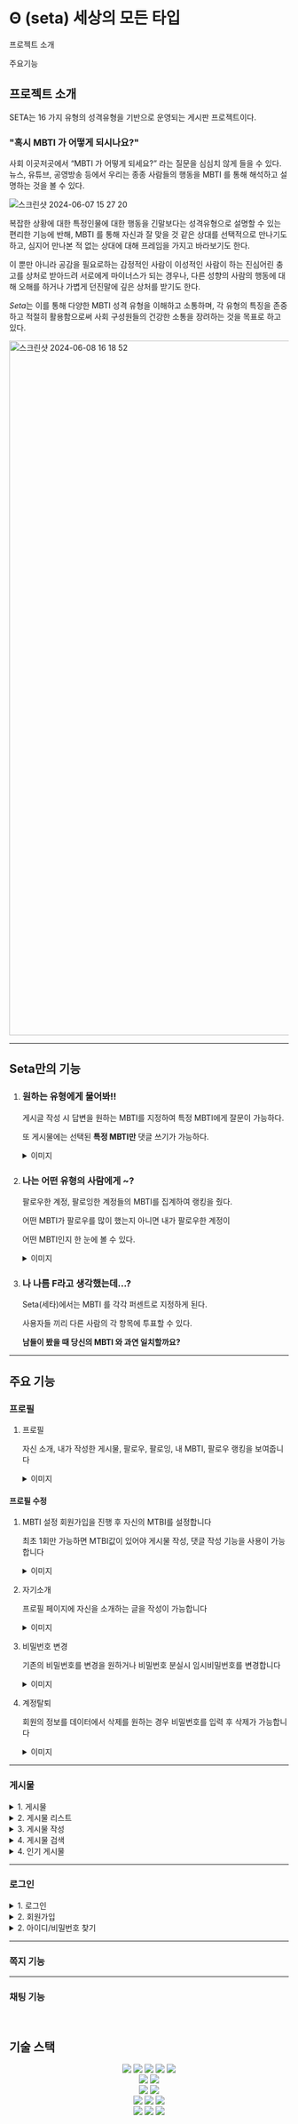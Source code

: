 # Θ (seta) 세상의 모든 타입


프로젝트 소개 

주요기능



## 프로젝트 소개

SETA는 16 가지 유형의 성격유형을 기반으로 운영되는 게시판 프로젝트이다. 


### "혹시 MBTI 가 어떻게 되시나요?"


사회 이곳저곳에서 “MBTI 가 어떻게 되세요?” 라는 질문을 심심치 않게 들을 수 있다. 
뉴스, 유튜브, 공영방송 등에서 우리는 종종 사람들의 행동을 MBTI 를 통해 해석하고 설명하는 것을 볼 수 있다.  

![스크린샷 2024-06-07 15 27 20](https://github.com/lsi3131/seta/assets/160498370/d1296d6f-fd04-4f5d-85f2-f8c5496f00a7)

복잡한 상황에 대한 특정인물에 대한 행동을 긴말보다는 성격유형으로 설명할 수 있는 편리한 기능에 반해, MBTI 를 통해 자신과 잘 맞을 것 같은 상대를 선택적으로 만나기도하고, 심지어 만나본 적 없는 상대에 대해 프레임을 가지고 바라보기도 한다. 

이 뿐만 아니라 공감을 필요로하는 감정적인 사람이 이성적인 사람이 하는 진심어린 충고를 상처로 받아드려 서로에게 마이너스가 되는 경우나, 다른 성향의 사람의 행동에 대해 오해를 하거나 가볍게 던진말에 깊은 상처를 받기도 한다.

*Seta*는 이를 통해 다양한 MBTI 성격 유형을 이해하고 소통하며, 각 유형의 특징을 존중하고 적절히 활용함으로써 사회 구성원들의 건강한 소통을 장려하는 것을 목표로 하고 있다.


<img width="1251" alt="스크린샷 2024-06-08 16 18 52" src="https://github.com/lsi3131/seta/assets/160498370/8d923e1b-b9c0-4d6b-8a2c-f427acd86371">

  
---


## Seta만의 기능 

1. ### 원하는 유형에게 물어봐!!
     게시글 작성 시 답변을 원하는 MBTI를 지정하여 특정 MBTI에게 잘문이 가능하다.

     또 게시물에는 선택된 **특정 MBTI만** 댓글 쓰기가 가능하다.
     <details>
     <summary> 이미지 </summary>
     <div markdown="1">
     <div>
      원하는 MBTI를 선택하여 질문이 가능
     </div>
     <img width="1687" alt="스크린샷 2024-05-10 12 39 53" src="https://github.com/lsi3131/seta/assets/160498370/46eb3be9-3bd1-4d40-b1ab-9d87b7903992">
     <img width="1687" alt="스크린샷 2024-05-10 12 39 53" src="https://github.com/lsi3131/seta/assets/160498370/43f426ba-5612-48ef-83cb-78fefebeacc7">
     <div>
      게시물에 선택된 특정 게시물만 댓글 작성 가능
     </div>
     <img width="1687" alt="스크린샷 2024-05-10 12 39 53" src="https://github.com/lsi3131/seta/assets/160498370/e6c38e49-a491-4e5d-a21b-f83de3c9500a">
     <img width="1687" alt="스크린샷 2024-05-10 12 39 53" src="https://github.com/lsi3131/seta/assets/160498370/2427e430-8575-4fb5-915c-411e9936b446">
     </div>
     </details>
    



2. ### 나는 어떤 유형의 사람에게 ~?

     팔로우한 계정, 팔로잉한 계정들의 MBTI를 집계하여 랭킹을 줬다.

     어떤 MBTI가 팔로우를 많이 했는지 아니면 내가 팔로우한 계정이

     어떤 MBTI인지 한 눈에 볼 수 있다.
     <details>
     <summary> 이미지 </summary>
     <div markdown="1">
     <div>
      팔로우, 팔로잉 한 MBTI 확인
     </div>
     <img width="1687" alt="스크린샷 2024-05-10 12 39 53" src="https://github.com/lsi3131/seta/assets/160498370/5fec96c1-7a0b-413b-ac0d-550552600454">
     </div>
     </details>


      

4. ### 나 나름 F라고 생각했는데...?
   Seta(세타)에서는 MBTI 를 각각 퍼센트로 지정하게 된다.​

   사용자들 끼리 다른 사람의 각 항목에 투표할 수 있다.​

   **남들이 봤을 때 당신의 MBTI 와 과연 일치할까요?​**
   


---

## 주요 기능 

### 프로필

1. 프로필
   
      자신 소개, 내가 작성한 게시물, 팔로우, 팔로잉, 내 MBTI, 팔로우 랭킹을 보여줍니다

      <details>
      <summary>이미지</summary>
      <div markdown="1">
      <div>
      MBTI 를 등록하지 않은 경우
      </div>
      <img width="861" alt="스크린샷 2024-06-08 17 04 55" src="https://github.com/lsi3131/seta/assets/160498370/d649c3e8-fe1d-4fb3-86bc-e42014577603">
      <div>
      MBTI 등록과 팔로우가 있는 경우
      </div>
      <img width="861" alt="스크린샷 2024-06-08 17 04 55" src="https://github.com/lsi3131/seta/assets/160498370/b8ecfd74-305c-4698-b0b9-80292b8528b7">
      <div>
      다른 사람의 프로필 방문시 '프로필 수정' -> '팔로우'로 변경됩니다
      </div>
      <img width="861" alt="스크린샷 2024-06-08 17 04 55" src="https://github.com/lsi3131/seta/assets/160498370/cf1f70e6-9dfd-4e3b-b2d8-71b8de083335">
      </div>
      </details>
  

#### 프로필 수정

1. MBTI 설정
      회원가입을 진행 후 자신의 MTBI를 설정합니다 
       
      최초 1회만 가능하면 MTBI값이 있어야 게시물 작성, 댓글 작성 기능을 사용이 가능합니다
      <details>
      <summary>이미지 </summary>
      <div markdown="1">
      <img width="861" alt="스크린샷 2024-06-08 17 04 55" src="https://github.com/lsi3131/seta/assets/160498370/d95cc64e-be6b-487e-a708-8c733b1a873c">
      </div>
      </details>
    

2. 자기소개

      프로필 페이지에 자신을 소개하는 글을 작성이 가능합니다

      
      <details>
      <summary>이미지</summary>
      <div markdown="1">
      <img width="851" alt="스크린샷 2024-06-08 17 05 02" src="https://github.com/lsi3131/seta/assets/160498370/531f4364-0b4d-4970-9bbe-16b041a4555f">
      </div>
      </details>


3. 비밀번호 변경

      기존의 비밀번호를 변경을 원하거나 비밀번호 분실시 임시비밀번호를 변경합니다
      
      <details>
      <summary>이미지</summary>
      <div markdown="1">
      <img width="849" alt="스크린샷 2024-06-08 17 05 08" src="https://github.com/lsi3131/seta/assets/160498370/b229f1ae-d770-4d6c-a03f-2cf31177ea67">
      </div>
      </details>


4. 계정탈퇴
  
      회원의 정보를 데이터에서 삭제를 원하는 경우 비밀번호를 입력 후 삭제가 가능합니다
      <details>
      <summary>이미지</summary>
      <div markdown="1">
      <img width="861" alt="스크린샷 2024-06-08 17 04 55" src="https://github.com/lsi3131/seta/assets/160498370/d95cc64e-be6b-487e-a708-8c733b1a873c">
      </div>
      </details>

---

### 게시물


<details>
<summary>1. 게시물  </summary>
<div>
 게시물을 보고 특정 MBTI만 댓글을 작성 할 수 있습니다
</div>
<img width="1233" alt="스크린샷 2024-06-08 16 23 12" src="https://github.com/lsi3131/seta/assets/160498370/bf7e54f6-68ad-41c7-8560-5d5543ba9cf1">
</div>
</details>




<details>
<summary>2. 게시물 리스트 </summary>
<div>
  
- MBTI별로 각각의 게시판을 가지고 있습니다. 게시물 작성시 질문하고 싶은 MBTI를 선택하여 게시물이 작성되며 각각의 MBTI에게 보여줍니다

- 필터 기능과 페이지 기능으로 쉽게 이동이 가능하고 찾을 수 있습니다

- 홈 화면에서 MBTI별로 클릭시 이동이 가능하면 우측 하단에 + 버튼 클릭시 이동이 가능합니다
</div>

<img width="1221" alt="스크린샷 2024-06-08 16 22 56" src="https://github.com/lsi3131/seta/assets/160498370/a47c31e0-6b77-46e5-82b4-a2383dcf4120">
<img width="1221" alt="스크린샷 2024-06-08 16 22 56" src="https://github.com/lsi3131/seta/assets/160498370/23d1dbb7-aefb-4ba7-8b89-20f3eb9d94b9">
<div>
- 각 MBTI 별로 게시판 리스트가 존제합니다
</div>
<div markdown="1">
<img width="1221" alt="스크린샷 2024-06-08 16 22 56" src="https://github.com/lsi3131/seta/assets/160498370/1949c170-b595-4b58-a9de-6f8af903ff70">
<img width="1237" alt="스크린샷 2024-06-08 16 22 46" src="https://github.com/lsi3131/seta/assets/160498370/1490d9d3-2948-4c2b-9331-c3ffc45e278b">
<img width="1219" alt="스크린샷 2024-06-08 16 22 29" src="https://github.com/lsi3131/seta/assets/160498370/a5719ab5-4c58-444f-94e1-0d5fbc4923c5">
<img width="1233" alt="스크린샷 2024-06-08 16 23 12" src="https://github.com/lsi3131/seta/assets/160498370/c8b982e7-0583-4ed5-bbfc-9a5468f73510">
</div>
<div>
  
- 원하는 정렬방식으로 게시물을 찾습니다
 
</div>
<img width="1233" alt="스크린샷 2024-06-08 16 23 12" src="https://github.com/lsi3131/seta/assets/160498370/12a85734-0337-4b39-89d3-bae357c704ad"><img width="1233" alt="스크린샷 2024-06-08 16 23 12" src="https://github.com/lsi3131/seta/assets/160498370/aeddc591-24f8-4c50-bd24-c7b8d9576111">
</details>



<details>
<summary>3. 게시물 작성 </summary>
<div>
질문 또는 게시 하고 싶은 특정 MBTI 를 선택해 게시물을 작성이 가능합니다

이미지 삽입, 크기 조절, 글자 변경등 다양한 기능을 지원합니다
</div>
<img width="1233" alt="스크린샷 2024-06-08 16 23 12" src="https://github.com/lsi3131/seta/assets/160498370/cff53dbe-249f-4b97-b267-e431fd0e4375">
</div>
</details>



<details>
<summary>4. 게시물 검색 </summary>
<div>
원하는 제목, 내용, 작성자를 검색을 통해 찾을 수 있습니다
</div>
<img width="1233" alt="스크린샷 2024-06-08 16 23 12" src="https://github.com/lsi3131/seta/assets/160498370/cace69f1-8e79-42e7-8a2e-bf0e2e67455b">
<img width="1233" alt="스크린샷 2024-06-08 16 23 12" src="https://github.com/lsi3131/seta/assets/160498370/f151d7b4-7b2f-4d27-805d-be574ca5d19e">
</div>
</details>



<details>
<summary>4. 인기 게시물 </summary>
<div>
홈 화면에서 인기글을 확이 가능합니다. 
<img width="1233" alt="스크린샷 2024-06-08 16 23 12" src="https://github.com/lsi3131/seta/assets/160498370/c6efad30-8335-4908-888b-070aba855292">
'좋아요' 가 많은 순으로 보여 줍니다
</div>
더보기 클릭시 인기 게시물 리스트
</div>
<img width="1233" alt="스크린샷 2024-06-08 16 23 12" src="https://github.com/lsi3131/seta/assets/160498370/2d979ec8-da34-45d5-8804-51c2dfbf654b">
<div>
</div>
</details>




---


### 로그인 


<details>
<summary>1. 로그인 </summary>
<div>
아이디와 패스워드를 통해 로그인이 가능하면 구글, 카카오, 깃허브로 소셜 로그인을 통해서 로그인이 가능합니다
</div>
<img width="1233" alt="스크린샷 2024-06-08 16 23 12" src="">
</div>
</details>


<details>
<summary>2. 회원가입 </summary>
<div>
유일한 Username과 이메일을 통해 회원가입을 진행합니다

그리고 이메을 인증을 통해서만 회원가입이 완료되며 로그인이 가능합니다
</div>
<img width="1233" alt="스크린샷 2024-06-08 16 23 12" src="https://github.com/lsi3131/seta/assets/160498370/938e161e-ce1c-4d20-8134-7a970df1b6e8">
<img width="1233" alt="스크린샷 2024-06-08 16 23 12" src="https://github.com/lsi3131/seta/assets/160498370/162c0196-00f3-4d97-a1cc-95663c2bf35e">
<img width="1233" alt="스크린샷 2024-06-08 16 23 12" src="https://github.com/lsi3131/seta/assets/160498370/5723d155-b542-4295-94b2-de38edfb493a">
</div>
</details>



<details>
<summary>2. 아이디/비밀번호 찾기 </summary>
<div>
가입시 사용한 email을 통해 아이디와 비밀번호를 찾을 수 있습니다

email로 아디 값과 비밀번호는 임시비밀번호를 발급해 줍니다  
</div>
<div>
아이디 / 비밀번호 찾기 시 뜨는 화면
</div>
<img width="1233" alt="스크린샷 2024-06-08 16 23 12" src="https://github.com/lsi3131/seta/assets/160498370/d9aea30e-bbcd-41b5-a86d-c16147f7c366">
<div>
아이디 찾기 이메일 화면 
</div>
<img width="1233" alt="스크린샷 2024-06-08 16 23 12" src="https://github.com/lsi3131/seta/assets/160498370/96379cf5-695d-4691-a528-fc0b1e7efd8e">
<div>
비밀번호 찾기 이메일 화면 
</div>
<img width="1233" alt="스크린샷 2024-06-08 16 23 12" src="https://github.com/lsi3131/seta/assets/160498370/b1779a46-f212-4baf-86cd-518ac20d0088">
</div>
</details>


---

### 쪽지 기능 

---

### 채팅 기능

<br>

## 기술 스택
<div align="center">
<img src="https://img.shields.io/badge/react-61DAFB?style=for-the-badge&logo=figma&logoColor=white">
<img src="https://img.shields.io/badge/html5-E34F26?style=for-the-badge&logo=html5&logoColor=white">
<img src="https://img.shields.io/badge/css-1572B6?style=for-the-badge&logo=css3&logoColor=white">
<img src="https://img.shields.io/badge/javascript-F7DF1E?style=for-the-badge&logo=javascript&logoColor=black">
<img src="https://img.shields.io/badge/figma-F24E1E?style=for-the-badge&logo=figma&logoColor=white">
<br>
<img src="https://img.shields.io/badge/python-3776AB?style=for-the-badge&logo=python&logoColor=white">
<img src="https://img.shields.io/badge/django-092E20?style=for-the-badge&logo=django&logoColor=white">
<br>
<img src="https://img.shields.io/badge/sqlite-003B57?style=for-the-badge&logo=sqlite&logoColor=white">
<img src="https://img.shields.io/badge/aws-232F3E?style=for-the-badge&logo=amazonwebservices&logoColor=white">
<br>
  
<img src="https://img.shields.io/badge/Slack-4A154B?style=for-the-badge&logo=Slack&logoColor=white">
<img src="https://img.shields.io/badge/notion-000000?style=for-the-badge&logo=notion&logoColor=white">
<img src="https://img.shields.io/badge/discord-5865F2?style=for-the-badge&logo=discord&logoColor=white">
<br>

<img src="https://img.shields.io/badge/git-F05032?style=for-the-badge&logo=git&logoColor=white">
<img src="https://img.shields.io/badge/github-181717?style=for-the-badge&logo=github&logoColor=white">



<img src="https://img.shields.io/badge/node.js-5FA04E?style=for-the-badge&logo=figma&logoColor=white">
</div>
